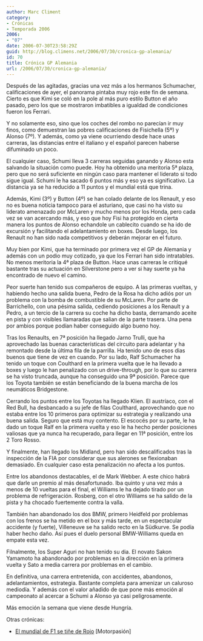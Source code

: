 ```yaml
---
author: Marc Climent
category:
- Crónicas
- Temporada 2006
2006:
- "07"
date: 2006-07-30T23:58:29Z
guid: http://blog.climens.net/2006/07/30/cronica-gp-alemania/
id: 70
title: Crónica GP Alemania
url: /2006/07/30/cronica-gp-alemania/
---
```


Después de las agitadas, gracias una vez más a los hermanos Schumacher, calificaciones de ayer, el panorama pintaba muy rojo este fin de semana. Cierto es que Kimi se coló en la pole al más puro estilo Button el año pasado, pero los que se mostraron imbatibles a igualdad de condiciones fueron los Ferrari.

Y no solamente eso, sino que los coches del rombo no parecían ir muy finos, como demuestran las pobres calificaciones de Fisichella (5º) y Alonso (7º). Y además, como ya viene ocurriendo desde hace unas carreras, las distancias entre el italiano y el español parecen haberse difuminado un poco.

El cualquier caso, Schumi lleva 3 carreras seguidas ganando y Alonso esta salvando la situación como puede. Hoy ha obtenido una meritoria 5ª plaza, pero que no será suficiente en ningún caso para mantener el liderato si todo sigue igual. Schumi le ha sacado 6 puntos más y eso ya es significativo. La distancia ya se ha reducido a 11 puntos y el mundial está que trina.

Además, Kimi (3º) y Button (4º) se han colado delante de los Renault, y eso no es buena noticia tampoco para el asturiano, que casi no ha visto su liderato amenazado por McLaren y mucho menos por los Honda, pero cada vez se van acercando más, y eso que hoy Fisi ha protegido en cierta manera los puntos de Alonso echandole un cablecito cuando se ha ido de excursión y facilitando el adelantamiento en boxes. Desde luego, los Renault no han sido nada competitivos y deberán mejorar en el futuro.

Muy bien por Kimi, que ha terminado por primera vez el GP de Alemania y además con un podio muy cotizado, ya que los Ferrari han sido intratables. No menos meritoria la 4ª plaza de Button. Hace unas carreras le critiqué bastante tras su actuación en Silverstone pero a ver si hay suerte ya ha encontrado de nuevo el camino.

Peor suerte han tenido sus compañeros de equipo. A las primeras vueltas, y habiendo hecho una salida buena, Pedro de la Rosa ha dicho adiós por un problema con la bomba de combustible de su McLaren. Por parte de Barrichello, con una pésima salida, cediendo posiciones a los Renault y a Pedro, a un tercio de la carrera su coche ha dicho basta, derramando aceite en pista y con visibles llamaradas que salian de la parte trasera. Una pena por ambios porque podían haber conseguido algo bueno hoy.

Tras los Renaults, en 7ª posición ha llegado Jarno Trulli, que ha aprovechado las buenas características del circuito para adelantar y ha remontado desde la última fila de la parrilla. Ha tenido uno de esos dias buenos que tiene de vez en cuando. Por su lado, Ralf Schumacher ha tenido un toque con Coulthard en la primera vuelta que le ha llevado a boxes y luego le han penalizado con un drive-through, por lo que su carrera se ha visto truncada, aunque ha conseguido una 9ª posición. Parece que los Toyota también se están beneficiando de la buena marcha de los neumáticos Bridgestone.

Cerrando los puntos entre los Toyotas ha llegado Klien. El austríaco, con el Red Bull, ha desbancado a su jefe de filas Coulthard, aprovechando que no estaba entre los 10 primeros para optimizar su estrategia y realizando una buena salida. Seguro que está muy contento. El escocés por su parte, le ha dado un toque Ralf en la primera vuelta y eso le ha hecho perder posiciones valiosas que ya nunca ha recuperado, para llegar en 11ª posición, entre los 2 Toro Rosso.

Y finalmente, han llegado los Midland, pero han sido descalificados tras la inspección de la FIA por considerar que sus alerones se flexionaban demasiado. En cualquier caso esta penalización no afecta a los puntos.

Entre los abandonos destacables, el de Mark Webber. A este chico habrá que darle un premio al más desafortunado. Iba quinto y una vez más a menos de 10 vueltas para el final, el Williams le ha dejado tirado por un problema de refrigeración. Rosberg, con el otro Williams se ha salido de la pista y ha chocado fuertemente contra la valla.
  
También han abandonado los dos BMW, primero Heidfeld por problemas con los frenos se ha metido en el box y más tarde, en un espectacular accidente (y fuerte), Villeneuve se ha salido recto en la Südkurve. Se podía haber hecho daño. Así pues el duelo personal BMW-Williams queda en empate esta vez.
  
Filnalmente, los Super Aguri no han tenido su dia. El novato Sakon Yamamoto ha abandonado por problemas en la dirección en la primera vuelta y Sato a media carrera por problemas en el cambio.

En definitiva, una carrera entretenida, con accidentes, abandonos, adelantamientos, estrategia. Bastante completa para amenizar un caluroso mediodía. Y además con el valor añadido de que pone más emoción al campeonato al acercar a Schumi a Alonso ya casi peligrosamente.

Más emoción la semana que viene desde Hungría.

Otras crónicas:

  * [El mundial de F1 se tiñe de Rojo](http://www.motorpasion.com/archivos/2006/07/30-el-mundial-de-f1-se-tine-de-r.php) [Motorpasión]